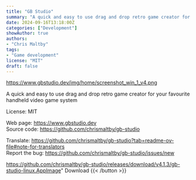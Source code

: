 ```yaml
---
title: "GB Studio"
summary: "A quick and easy to use drag and drop retro game creator for your favourite handheld video game system"
date: 2024-09-16T13:18:00Z
categories: ["Development"]
showAuthor: true
authors:
- "Chris Maltby"
tags: 
- "Game development"
license: "MIT"
draft: false
---
```

https://www.gbstudio.dev/img/home/screenshot_win_1_v4.png

A quick and easy to use drag and drop retro game creator for your favourite handheld video game system

License: MIT

Web page: <https://www.gbstudio.dev>  
Source code: <https://github.com/chrismaltby/gb-studio>

Translate: <https://github.com/chrismaltby/gb-studio?tab=readme-ov-file#note-for-translators>  
Report the bug: <https://github.com/chrismaltby/gb-studio/issues/new>  

https://github.com/chrismaltby/gb-studio/releases/download/v4.1.3/gb-studio-linux.AppImage" 
Download
{{< /button >}}
